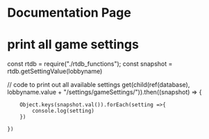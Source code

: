 # Documentation Page


# print all game settings

const rtdb = require("./rtdb_functions");
const snapshot = rtdb.getSettingValue(lobbyname)

//    code to print out all available settings
    get(child(ref(database), lobbyname.value + "/settings/gameSettings/")).then((snapshot) => {

        Object.keys(snapshot.val()).forEach(setting =>{
            console.log(setting)
        })

    })